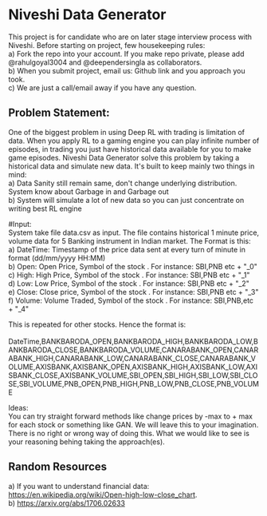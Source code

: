 # Niveshi Data Generator
This project is for candidate who are on later stage interview process with Niveshi. Before starting on project, few housekeeping rules:
<br>a) Fork the repo into your account. If you make repo private, please add @rahulgoyal3004 and @deependersingla as collaborators.<br>
b) When you submit project, email us: Github link and you approach you took.<br>
c) We are just a call/email away if you have any question.
<br>


## Problem Statement:
One of the biggest problem in using Deep RL with trading is limitation of data. When you apply RL to a gaming engine you can play infinite number of episodes, in trading you just have historical data available for you to make game episodes. Niveshi Data Generator solve this problem by taking a historical data and simulate new data. It's built to keep mainly two things in mind: <br>
a) Data Sanity still remain same, don't change underlying distribution. System know about Garbage in and Garbage out<br>
b) System will simulate a lot of new data so you can just concentrate on writing best RL engine

#Input:<br>
System take file data.csv as input. The file contains historical 1 minute price, volume data for 5 Banking instrument in Indian market. The Format is this:<br>
a) DateTime: Timestamp of the price data sent at every turn of minute in format (dd/mm/yyyy HH:MM)<br>
b) Open: Open Price, Symbol of the stock . For instance: SBI,PNB etc + "_0"<br>
c) High: High Price,  Symbol of the stock . For instance: SBI,PNB etc + "_1"<br>
d) Low: Low Price,  Symbol of the stock . For instance: SBI,PNB etc + "_2"<br>
e) Close: Close price,  Symbol of the stock . For instance: SBI,PNB etc + "_3"<br>
f) Volume: Volume Traded,  Symbol of the stock . For instance: SBI,PNB,etc + "_4"<br>

This is repeated for other stocks. Hence the format is:<br><br>
DateTime,BANKBARODA_OPEN,BANKBARODA_HIGH,BANKBARODA_LOW,BANKBARODA_CLOSE,BANKBARODA_VOLUME,CANARABANK_OPEN,CANARABANK_HIGH,CANARABANK_LOW,CANARABANK_CLOSE,CANARABANK_VOLUME,AXISBANK,AXISBANK_OPEN,AXISBANK_HIGH,AXISBANK_LOW,AXISBANK_CLOSE,AXISBANK_VOLUME,SBI_OPEN,SBI_HIGH,SBI_LOW,SBI_CLOSE,SBI_VOLUME,PNB_OPEN,PNB_HIGH,PNB_LOW,PNB_CLOSE,PNB_VOLUME


Ideas:<br> You can try straight forward methods like change prices by -max to + max for each stock or something like GAN. We will leave this to your imagination. There is no right or wrong way of doing this. What we would like to see is your reasoning behing taking the approach(es). 

## Random Resources <br>
a) If you want to understand financial data: https://en.wikipedia.org/wiki/Open-high-low-close_chart. <br>
b) https://arxiv.org/abs/1706.02633<br>